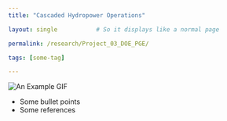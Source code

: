 ```yaml
---
title: "Cascaded Hydropower Operations"

layout: single           # So it displays like a normal page

permalink: /research/Project_03_DOE_PGE/ 

tags: [some-tag]

---
```

![An Example GIF](/assets/images/Project_03_Fig01_Title.jpeg)

- Some bullet points
- Some references
